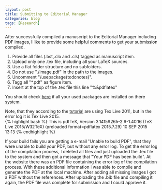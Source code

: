 ```yaml
---
layout: post
title: Submitting to Editorial Manager
categories: blog
tags: [Research]
---
```

After successfully compiled a manuscript to the Editorial Manager including PDF images,
I like to provide some helpful comments to get your submission compiled.
<p>
<ol>
<li>Provide all files (.bst,.clo and .cls) tagged as manuscript item.</li>
<li>Upload only <bf>one</bf> .tex file, including all your LaTeX sources.</li>
<li>Use a flat folder structure and no subfolders.</li>
<li>Do not use "./image.pdf" in the path to the images.</li>
<li>Uncomment "/usepackage{todonotes}".</li>
<li>Tagg all "*.pdf" as figure item.</li>
<li>Insert at the top of the .tex file this line "%&pdflatex"</li>
</ol>
You should check <a href="http://www.editorialmanager.de/pdf/latex/LaTeX-Styles-on-EM-PDF-Builder-2013.pdf">here</a> if all your used packages are installed on there system.

Note, that they according to the <a href="http://www.edmgr.com/robohelp/current/EM_Knowledge_Base/Preparing_of_a_Tex_Submission_for_Editorial_Manager.htm">tutorial</a> are using Tex Live 2011, but in the error log it is Tex Live 2015.   
{% highlight bash %}
This is pdfTeX, Version 3.14159265-2.6-1.40.16 (TeX Live 2015/W32TeX)
(preloaded format=pdflatex 2015.7.29) 10 SEP 2015 13:13
{% endhighlight %}

If your build fails you are getting a e-mail "Unable to build PDF", that they were unable to build your PDF, but without any error log. To get the error log of the compilation process, I deleted all files and just uploaded the .tex file to the system and then got a message that "Your PDF has been build". At the website there was  an PDF file containing the error log of the compilation process. With these additional information I was able to compile and generate the PDF at the local machine. After adding all missing images I got a PDF without the references. After uploading the .bib file and compiling it again, the PDF file was complete for submission and I could approve it. 
